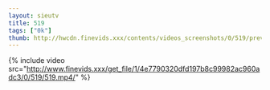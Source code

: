 ```yaml
--- 
layout: sieutv
title: 519
tags: ["0k"]
thumb: http://hwcdn.finevids.xxx/contents/videos_screenshots/0/519/preview.mp4.jpg
---
```

{% include video src="http://www.finevids.xxx/get_file/1/4e7790320dfd197b8c99982ac960adc3/0/519/519.mp4/" %} 
